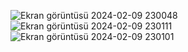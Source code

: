 ![Ekran görüntüsü 2024-02-09 230048](https://github.com/eminyazar/Penguins/assets/109513757/40751079-c6c6-4e59-8844-0525d0c1b719)
![Ekran görüntüsü 2024-02-09 230111](https://github.com/eminyazar/Penguins/assets/109513757/97f4bbea-f662-4827-874b-b416317ab165)
![Ekran görüntüsü 2024-02-09 230101](https://github.com/eminyazar/Penguins/assets/109513757/7b0a5342-a08f-4f41-98e1-266265572bec)
